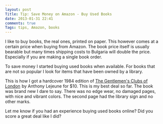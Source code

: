 ```yaml
---
layout: post
Title: Tip: Save Money on Amazon - Buy Used Books
date: 2013-01-31 22:41
comments: true
Tags: tips, Amazon, books
---
```


I like to buy books, the real ones, printed on paper. This however comes at
a certain price when buying from Amazon. The book price itself is
usually bearable but many times shipping costs to Bulgaria
will double the price. Especially if you are making a single book order.


To save money I started buying used books when available. For books that are
not so popular I look for items that have been owned by a library.

This is how I got a hardcover 1984 edition of
<a href="http://www.amazon.com/gp/product/190676820X/ref=as_li_ss_tl?ie=UTF8&camp=1789&creative=390957&creativeASIN=190676820X&linkCode=as2&tag=atodorovorg-20">The Gentlemen's Clubs of London</a><img src="http://www.assoc-amazon.com/e/ir?t=atodorovorg-20&l=as2&o=1&a=190676820X" width="1" height="1" border="0"  style="border:none !important; margin:0px !important;" />
by Anthony Lejeune for $10. This is my best deal so far.
The book was brand new I dare to say. There was no edge wear, no damaged pages,
with nice and vibrant colors. The second page had the library sign and no other marks.


Let me know if you had an experience buying used books online? Did you score a great
deal like I did?
